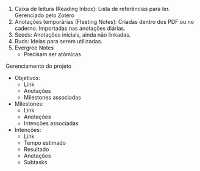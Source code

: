 1. Caixa de leitura (Reading Inbox): Lista de referências para ler. Gerenciado pelo Zotero
2. Anotações temporárias (Fleeting Notes): Criadas dentro dos PDF ou no caderno. Importadas nas anotações diárias.
3. Seeds: Anotações iniciais, ainda não linkadas.
4. Buds: Ideias para serem utilizadas.
5. Evergree Notes
	* Precisam ser atômicas



Gerenciamento do projeto
* Objetivos: 
	* Link
	* Anotações
	* Milestones associadas
* Milestones:
	* Link
	* Anotações
	* Intenções associadas
* Intenções:
	* Link
	* Tempo estimado
	* Resultado
	* Anotações
	* Subtasks